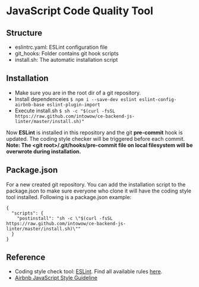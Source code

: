 # JavaScript Code Quality Tool

## Structure
- eslintrc.yaml: ESLint configuration file
- git_hooks: Folder contains git hook scripts
- install.sh: The automatic installation script

## Installation
- Make sure you are in the root dir of a git repository.
- Install dependenceies `$ npm i --save-dev eslint eslint-config-airbnb-base eslint-plugin-import`
- Execute install.sh `$ sh -c "$(curl -fsSL https://raw.github.com/intowow/ce-backend-js-linter/master/install.sh)"`

Now **ESLint** is installed in this repository and the git **pre-commit** hook is updated. The coding style checker will be triggered before each commit. **Note: The \<git root\>/.git/hooks/pre-commit file on local filesystem will be overwrote during installation.**

## Package.json
For a new created git repository. You can add the installation script to the package.json to make sure everyone who clone it will have the coding style tool installed. Following is a package.json example:

```
{
  "scripts": {
    "postinstall": "sh -c \"$(curl -fsSL https://raw.github.com/intowow/ce-backend-js-linter/master/install.sh)\""
  }
}
```

## Reference
- Coding style check tool: [ESLint](http://eslint.org/). Find all available rules [here](http://eslint.org/docs/rules/).
- [Airbnb JavaScript Style Guideline](https://github.com/airbnb/javascript)
